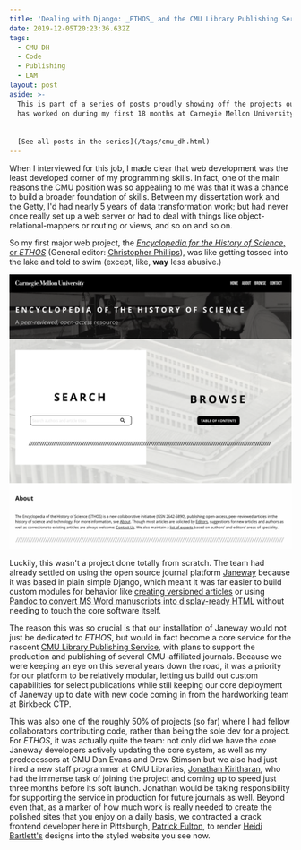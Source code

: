 ```yaml
---
title: 'Dealing with Django: _ETHOS_ and the CMU Library Publishing Service'
date: 2019-12-05T20:23:36.632Z
tags:
  - CMU DH
  - Code
  - Publishing
  - LAM
layout: post
aside: >-
  This is part of a series of posts proudly showing off the projects our team
  has worked on during my first 18 months at Carnegie Mellon University.


  [See all posts in the series](/tags/cmu_dh.html)
---
```

When I interviewed for this job, I made clear that web development was the least developed corner of my programming skills.
In fact, one of the main reasons the CMU position was so appealing to me was that it was a chance to build a broader foundation of skills.
Between my dissertation work and the Getty, I'd had nearly 5 years of data transformation work; but had never once really set up a web server or had to deal with things like object-relational-mappers or routing or views, and so on and so on.

So my first major web project, the [_Encyclopedia for the History of Science_, or _ETHOS_](https://lps.library.cmu.edu/ETHOS) (General editor: [Christopher Phillips](https://www.cmu.edu/dietrich/history/people/faculty/phillips.html)), was like getting tossed into the lake and told to swim (except, like, **way** less abusive.) 

![Screenshot of the front page of the Encyclopedia of the History of Science](/assets/images/ethos.png)

Luckily, this wasn't a project done totally from scratch. The team had already settled on using the open source journal platform [Janeway](https://janeway.systems/) because it was based in plain simple Django, which meant it was far easier to build custom modules for behavior like [creating versioned articles](https://github.com/cmu-lib/archive_plugin) or using [Pandoc to convert MS Word manuscripts into display-ready HTML](https://github.com/BirkbeckCTP/pandoc_plugin) without needing to touch the core software itself. 

The reason this was so crucial is that our installation of Janeway would not just be dedicated to _ETHOS_, but would in fact become a core service for the nascent [CMU Library Publishing Service](https://lps.library.cmu.edu), with plans to support the production and publishing of several CMU-affiliated journals.
Because we were keeping an eye on this several years down the road, it was a priority for our platform to be relatively modular, letting us build out custom capabilities for select publications while still keeping our core deployment of Janeway up to date with new code coming in from the hardworking team at Birkbeck CTP.

This was also one of the roughly 50% of projects (so far) where I had fellow collaborators contributing code, rather than being the sole dev for a project. For _ETHOS_, it was actually quite the team: not only did we have the core Janeway developers actively updating the core system, as well as my predecessors at CMU Dan Evans and Drew Stimson but we also had just hired a new staff programmer at CMU Libraries, [Jonathan Kiritharan](https://library.cmu.edu/about/people/jonathan-kiritharan), who had the immense task of joining the project and coming up to speed just three months before its soft launch. Jonathan would be taking responsibility for supporting the service in production for future journals as well. Beyond even that, as a marker of how much work is really needed to create the polished sites that you enjoy on a daily basis, we contracted a crack frontend developer here in Pittsburgh, [Patrick Fulton](https://twitter.com/patrickfulton), to render [Heidi Bartlett's](https://library.cmu.edu/about/people/heidi-bartlett) designs into the styled website you see now.

